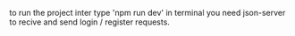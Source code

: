 to run the project inter type 'npm run dev' in terminal
you need json-server to recive and send login / register requests.
